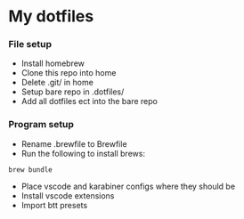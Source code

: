 # My dotfiles

### File setup

- Install homebrew
- Clone this repo into home
- Delete .git/ in home
- Setup bare repo in .dotfiles/
- Add all dotfiles ect into the bare repo

### Program setup

- Rename .brewfile to Brewfile
- Run the following to install brews:
```
brew bundle
```
- Place vscode and karabiner configs where they should be
- Install vscode extensions
- Import btt presets

